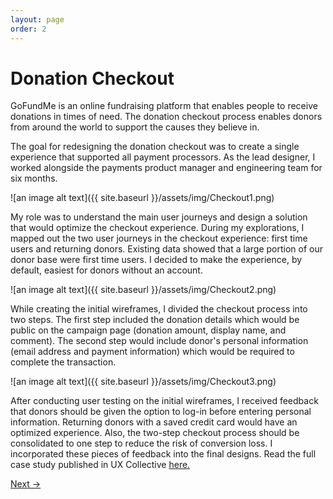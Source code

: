 ```yaml
---
layout: page
order: 2
---
```



# Donation Checkout

GoFundMe is an online fundraising platform that enables people to receive donations in times of need. The donation checkout process enables donors from around the world to support the causes they believe in.

The goal for redesigning the donation checkout was to create a single experience that supported all payment processors. As the lead designer, I worked alongside the payments product manager and engineering team for  six months.

![an image alt text]({{ site.baseurl }}/assets/img/Checkout1.png)

My role was to understand the main user journeys and design a solution that would optimize the checkout experience. During my explorations, I mapped out the two user journeys in the checkout experience: first time users and returning donors. Existing data showed that a large portion of our donor base were first time users. I decided to make the experience, by default, easiest for donors without an account.

![an image alt text]({{ site.baseurl }}/assets/img/Checkout2.png)

While creating the initial wireframes, I divided the checkout process into two steps. The first step included the donation details which would be public on the campaign page (donation amount, display name, and comment). The second step would include donor's personal information (email address and payment information) which would be required to complete the transaction.

![an image alt text]({{ site.baseurl }}/assets/img/Checkout3.png)

After conducting user testing on the initial wireframes, I received feedback that donors should be given the option to log-in before entering personal information. Returning donors with a saved credit card would have an optimized experience. Also, the two-step checkout process should be consolidated to one step to reduce the risk of conversion loss. I incorporated these pieces of feedback into the final designs. Read the full case study published in UX Collective <a href="https://uxdesign.cc/reimagining-the-gofundme-checkout-experience-c2e36060f55f" target="_blank">here. </a>


<div class="center mt4">
  <a href="/projects/categories"> Next → </a>
</div>
